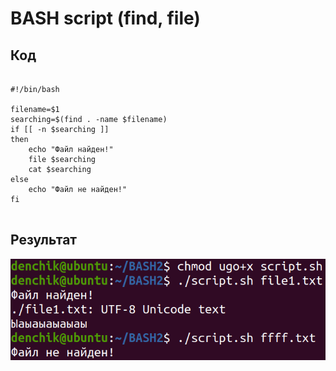 # BASH script (find, file)
## Код
<pre>
<code>
#!/bin/bash

filename=$1
searching=$(find . -name $filename)
if [[ -n $searching ]]
then
	echo "Файл найден!"
	file $searching
	cat $searching
else
	echo "Файл не найден!"
fi
</code>
</pre>
## Результат
<img src="result.png"></img>
